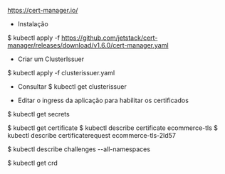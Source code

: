 https://cert-manager.io/

- Instalação

$ kubectl apply -f https://github.com/jetstack/cert-manager/releases/download/v1.6.0/cert-manager.yaml

- Criar um ClusterIssuer

$ kubectl apply -f clusterissuer.yaml

- Consultar
$ kubectl get clusterissuer

- Editar o ingress da aplicação para habilitar os certificados

$ kubectl get secrets

$ kubectl get certificate
$ kubectl describe certificate ecommerce-tls
$ kubectl describe certificaterequest ecommerce-tls-2ld57

$ kubectl describe challenges --all-namespaces

$ kubectl get crd
